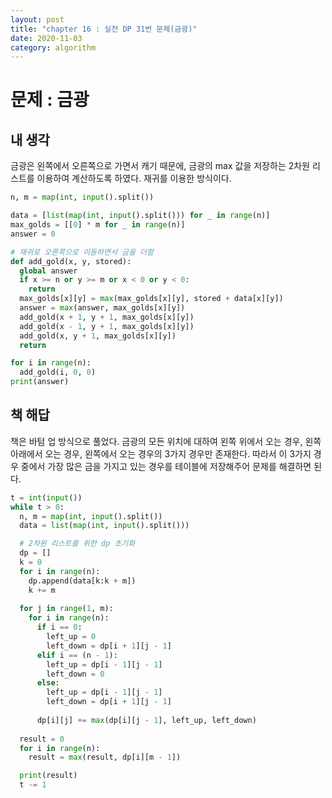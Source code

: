 ```yaml
---
layout: post
title: "chapter 16 : 실전 DP 31번 문제(금광)"
date: 2020-11-03
category: algorithm
---
```

# 문제 : 금광
## 내 생각
금광은 왼쪽에서 오른쪽으로 가면서 캐기 때문에, 금광의 max 값을 저장하는 2차원 리스트를 이용하여 계산하도록 하였다. 재귀를 이용한 방식이다.   
```python
n, m = map(int, input().split())

data = [list(map(int, input().split())) for _ in range(n)]
max_golds = [[0] * m for _ in range(n)]
answer = 0

# 재귀로 오른쪽으로 이동하면서 금을 더함
def add_gold(x, y, stored):
  global answer
  if x >= n or y >= m or x < 0 or y < 0:
    return
  max_golds[x][y] = max(max_golds[x][y], stored + data[x][y])
  answer = max(answer, max_golds[x][y])
  add_gold(x + 1, y + 1, max_golds[x][y])
  add_gold(x - 1, y + 1, max_golds[x][y])
  add_gold(x, y + 1, max_golds[x][y])
  return

for i in range(n):
  add_gold(i, 0, 0)
print(answer)
```

## 책 해답
책은 바텀 업 방식으로 풀었다. 금광의 모든 위치에 대하여 왼쪽 위에서 오는 경우, 왼쪽 아래에서 오는 경우, 왼쪽에서 오는 경우의 3가지 경우만 존재한다. 따라서 이 3가지 경우 중에서 가장 많은 금을 가지고 있는 경우를 테이블에 저장해주어 문제를 해결하면 된다. 
```python
t = int(input())
while t > 0:
  n, m = map(int, input().split())
  data = list(map(int, input().split()))

  # 2차원 리스트를 위한 dp 초기화
  dp = []
  k = 0
  for i in range(n):
    dp.append(data[k:k + m])
    k += m
  
  for j in range(1, m):
    for i in range(n):
      if i == 0:
        left_up = 0
        left_down = dp[i + 1][j - 1]
      elif i == (n - 1):
        left_up = dp[i - 1][j - 1]
        left_down = 0
      else:
        left_up = dp[i - 1][j - 1]
        left_down = dp[i + 1][j - 1]
      
      dp[i][j] += max(dp[i][j - 1], left_up, left_down)
  
  result = 0
  for i in range(n):
    result = max(result, dp[i][m - 1])

  print(result)
  t -= 1
```
